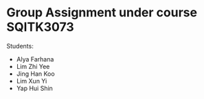 # Group Assignment under course SQITK3073
Students:

* Alya Farhana
* Lim Zhi Yee
* Jing Han Koo
* Lim Xun Yi
* Yap Hui Shin
